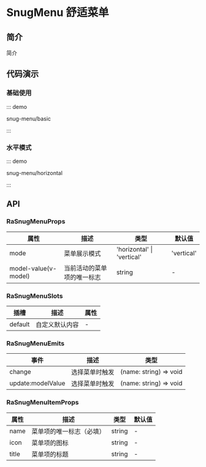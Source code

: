 # SnugMenu 舒适菜单

## 简介

简介

## 代码演示

### 基础使用

::: demo

snug-menu/basic

:::

### 水平模式

::: demo

snug-menu/horizontal

:::

## API

### RaSnugMenuProps

| 属性                 | 描述                       | 类型                       | 默认值     |
| -------------------- | -------------------------- | -------------------------- | ---------- |
| mode                 | 菜单展示模式               | 'horizontal' \| 'vertical' | 'vertical' |
| model-value(v-model) | 当前活动的菜单项的唯一标志 | string                     | -          |

### RaSnugMenuSlots

| 插槽    | 描述           | 属性 |
| ------- | -------------- | ---- |
| default | 自定义默认内容 | -    |

### RaSnugMenuEmits

| 事件              | 描述           | 类型                   |
| ----------------- | -------------- | ---------------------- |
| change            | 选择菜单时触发 | (name: string) => void |
| update:modelValue | 选择菜单时触发 | (name: string) => void |

### RaSnugMenuItemProps

| 属性  | 描述                     | 类型   | 默认值 |
| ----- | ------------------------ | ------ | ------ |
| name  | 菜单项的唯一标志（必填） | string | -      |
| icon  | 菜单项的图标             | string | -      |
| title | 菜单项的标题             | string | -      |
